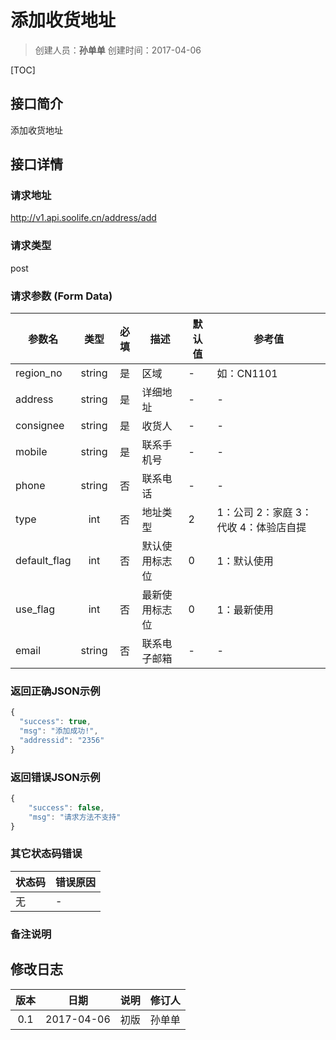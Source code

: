 # 添加收货地址
>创建人员：**孙单单**
>创建时间：2017-04-06

[TOC]


## 接口简介
添加收货地址

## 接口详情

### 请求地址
http://v1.api.soolife.cn/address/add

### 请求类型
post

### 请求参数 (Form Data)
| 参数名 | 类型 | 必填 | 描述 | 默认值 | 参考值 |
| --- | :---: | :---: | --- | --- | --- |
|region_no|string|是|区域|-|如：CN1101|
|address|string|是|详细地址|-|-|
|consignee|string|是|收货人|-|-|
|mobile|string|是|联系手机号|-|-|
|phone|string|否|联系电话|-|-|
|type|int|否|地址类型|2|1：公司  2：家庭  3：代收   4：体验店自提|
|default_flag|int|否|默认使用标志位|0|1：默认使用|
|use_flag|int|否|最新使用标志位|0|1：最新使用|
|email|string|否|联系电子邮箱|-|-|

### 返回正确JSON示例
```javascript
{
  "success": true,
  "msg": "添加成功!",
  "addressid": "2356"
}
```
### 返回错误JSON示例
```javascript
{
    "success": false,
    "msg": "请求方法不支持"
}
```

### 其它状态码错误
| 状态码 | 错误原因     |
| :------------- | :------------- |
|无|-|

### 备注说明


## 修改日志
| 版本   | 日期         | 说明   | 修订人  |
| :----: | :----------: | :---- | :---- |
| 0.1  | 2017-04-06 | 初版   | 孙单单  |